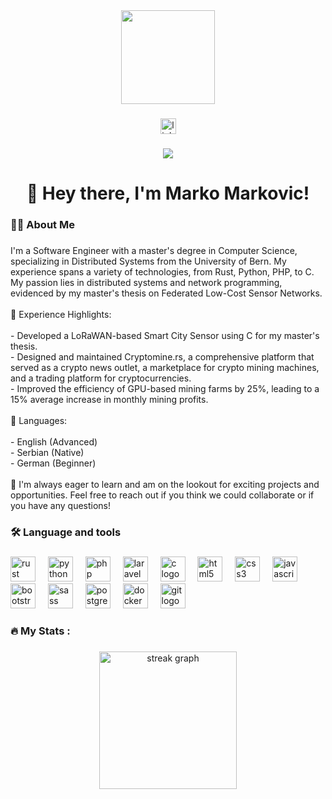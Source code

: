 <div align="center">
  <img height="150" src="https://media1.giphy.com/media/SWoSkN6DxTszqIKEqv/giphy.gif?cid=ecf05e47rfe2iga4dmnsix2vty46lb9qpsros1d62yf3y5wd&ep=v1_gifs_related&rid=giphy.gif&ct=g"  />
</div>

###

<div align="center">
  <a href="linkedin.com/in/markom95" target="_blank">
    <img src="https://img.shields.io/static/v1?message=LinkedIn&logo=linkedin&label=&color=0077B5&logoColor=white&labelColor=&style=for-the-badge" height="25" alt="linkedin logo"  />
  </a>
</div>

###

<div align="center">
  <img src="https://visitor-badge.laobi.icu/badge?page_id=milmar07.milmar07&"  />
</div>

###

<h1 align="center">👋 Hey there, I'm Marko Markovic!</h1>

###

<h3 align="left">👩‍💻  About Me</h3>

###

<p align="left">I'm a Software Engineer with a master's degree in Computer Science, specializing in Distributed Systems from the University of Bern. My experience spans a variety of technologies, from Rust, Python, PHP, to C. My passion lies in distributed systems and network programming, evidenced by my master's thesis on Federated Low-Cost Sensor Networks.<br><br>🚀 Experience Highlights:<br><br>- Developed a LoRaWAN-based Smart City Sensor using C for my master's thesis.<br>- Designed and maintained Cryptomine.rs, a comprehensive platform that served as a crypto news outlet, a marketplace for crypto mining machines, and a trading platform for cryptocurrencies.<br>- Improved the efficiency of GPU-based mining farms by 25%, leading to a 15% average increase in monthly mining profits.<br><br>💬 Languages:<br><br>- English (Advanced)<br>- Serbian (Native)<br>- German (Beginner)<br><br>🔭 I'm always eager to learn and am on the lookout for exciting projects and opportunities. Feel free to reach out if you think we could collaborate or if you have any questions!</p>

###

<h3 align="left">🛠 Language and tools</h3>

###

<div align="left">
  <img src="https://cdn.jsdelivr.net/gh/devicons/devicon/icons/rust/rust-plain.svg" height="40" alt="rust logo"  />
  <img width="12" />
  <img src="https://cdn.jsdelivr.net/gh/devicons/devicon/icons/python/python-original.svg" height="40" alt="python logo"  />
  <img width="12" />
  <img src="https://cdn.jsdelivr.net/gh/devicons/devicon/icons/php/php-original.svg" height="40" alt="php logo"  />
  <img width="12" />
  <img src="https://cdn.jsdelivr.net/gh/devicons/devicon/icons/laravel/laravel-plain.svg" height="40" alt="laravel logo"  />
  <img width="12" />
  <img src="https://cdn.jsdelivr.net/gh/devicons/devicon/icons/c/c-original.svg" height="40" alt="c logo"  />
  <img width="12" />
  <img src="https://cdn.jsdelivr.net/gh/devicons/devicon/icons/html5/html5-original.svg" height="40" alt="html5 logo"  />
  <img width="12" />
  <img src="https://cdn.jsdelivr.net/gh/devicons/devicon/icons/css3/css3-original.svg" height="40" alt="css3 logo"  />
  <img width="12" />
  <img src="https://cdn.jsdelivr.net/gh/devicons/devicon/icons/javascript/javascript-original.svg" height="40" alt="javascript logo"  />
  <img width="12" />
  <img src="https://cdn.jsdelivr.net/gh/devicons/devicon/icons/bootstrap/bootstrap-original.svg" height="40" alt="bootstrap logo"  />
  <img width="12" />
  <img src="https://cdn.jsdelivr.net/gh/devicons/devicon/icons/sass/sass-original.svg" height="40" alt="sass logo"  />
  <img width="12" />
  <img src="https://cdn.jsdelivr.net/gh/devicons/devicon/icons/postgresql/postgresql-original.svg" height="40" alt="postgresql logo"  />
  <img width="12" />
  <img src="https://cdn.jsdelivr.net/gh/devicons/devicon/icons/docker/docker-original.svg" height="40" alt="docker logo"  />
  <img width="12" />
  <img src="https://cdn.jsdelivr.net/gh/devicons/devicon/icons/git/git-original.svg" height="40" alt="git logo"  />
</div>

###

<h3 align="left">🔥   My Stats :</h3>

###

<div align="center">
  <img src="https://streak-stats.demolab.com?user=milmar07&locale=en&mode=daily&theme=dark&hide_border=false&border_radius=5&order=3" height="220" alt="streak graph"  />
</div>

###
